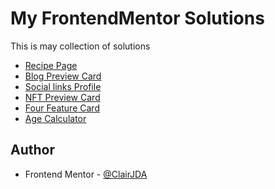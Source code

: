 # My FrontendMentor Solutions

This is may collection of solutions

- [Recipe Page](./recipe-page-main)
- [Blog Preview Card](./blog-preview-card-main)
- [Social links Profile](./social-links-profile-main)
- [NFT Preview Card](./nft-preview-card-component-main)
- [Four Feature Card](./four-card-feature-section-master/)
- [Age Calculator](./age-calculator-app-main)

## Author

- Frontend Mentor - [@ClairJDA](https://www.frontendmentor.io/profile/ClairJDA)